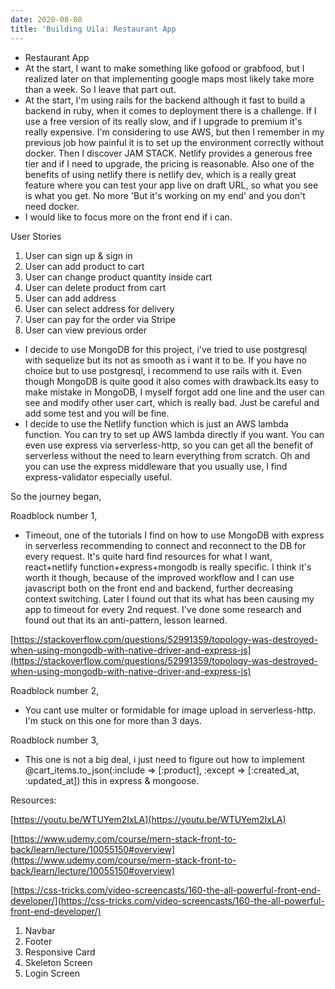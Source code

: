 ```yaml
---
date: 2020-08-08
title: 'Building Uila: Restaurant App
---
```



- Restaurant App
- At the start, I want to make something like gofood or grabfood, but I realized later on that implementing google maps most likely take more than a week. So I leave that part out.
- At the start, I'm using rails for the backend although it fast to build a backend in ruby, when it comes to deployment there is a challenge. If I use a free version of its really slow, and if I upgrade to premium it's really expensive. I'm considering to use AWS, but then I remember in my previous job how painful it is to set up the environment correctly without docker. Then I discover JAM STACK. Netlify provides a generous free tier and if I need to upgrade, the pricing is reasonable. Also one of the benefits of using netlify there is netlify dev, which is a really great feature where you can test your app live on draft URL, so what you see is what you get. No more 'But it's working on my end' and you don't need docker.
- I would like to focus more on the front end if i can.

User Stories

1. User can sign up & sign in
2. User can add product to cart
3. User can change product quantity inside cart
4. User can delete product from cart
5. User can add address
6. User can select address for delivery
7. User can pay for the order via Stripe
8. User can view previous order

- I decide to use MongoDB for this project, i've tried to use postgresql with sequelize but its not as smooth as i want it to be. If you have no choice but to use postgresql, i  recommend to use rails with it. Even though MongoDB is quite good it also comes with drawback.Its easy to make mistake in MongoDB, I myself forgot add one line and the user can see and modify other user cart, which is really bad. Just be careful and add some test and you will be fine.
- I decide to use the Netlify function which is just an AWS lambda function. You can try to set up AWS lambda directly if you want. You can even use express via serverless-http, so you can get all the benefit of serverless without the need to learn everything from scratch. Oh and you can use the express middleware that you usually use, I find express-validator especially useful.

So the journey began,

Roadblock number 1,

- Timeout, one of the tutorials I find on how to use MongoDB with express in serverless recommending to connect and reconnect to the DB for every request. It's quite hard find resources for what I want, react+netlify function+express+mongodb is really specific. I think it's worth it though, because of the improved workflow and I can use javascript both on the front end and backend, further decreasing context switching.   Later I found out that its what has been causing my app to timeout for every 2nd request. I've done some research and found out that its an anti-pattern, lesson learned.

[https://stackoverflow.com/questions/52991359/topology-was-destroyed-when-using-mongodb-with-native-driver-and-express-js](https://stackoverflow.com/questions/52991359/topology-was-destroyed-when-using-mongodb-with-native-driver-and-express-js)

Roadblock number 2,

- You cant use multer or formidable for image upload in serverless-http. I'm stuck on this one for more than 3 days.

Roadblock number 3,

- This one is not a big deal, i just need to figure out how to implement @cart_items.to_json(:include => [:product], :except => [:created_at, :updated_at]) this in express & mongoose.

Resources:

[https://youtu.be/WTUYem2IxLA](https://youtu.be/WTUYem2IxLA)

[https://www.udemy.com/course/mern-stack-front-to-back/learn/lecture/10055150#overview](https://www.udemy.com/course/mern-stack-front-to-back/learn/lecture/10055150#overview)

[https://css-tricks.com/video-screencasts/160-the-all-powerful-front-end-developer/](https://css-tricks.com/video-screencasts/160-the-all-powerful-front-end-developer/)

1. Navbar
2. Footer
3. Responsive Card
4. Skeleton Screen
5. Login Screen